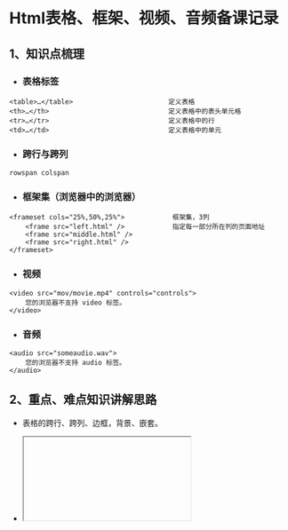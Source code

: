 # Html表格、框架、视频、音频备课记录

## 1、知识点梳理

- ### 表格标签


```
<table>…</table>                        定义表格
<th>…</th>                              定义表格中的表头单元格
<tr>…</tr>                              定义表格中的行
<td>…</td>                              定义表格中的单元
```
- ### 跨行与跨列

```
rowspan colspan
```

- ### 框架集（浏览器中的浏览器）


```
<frameset cols="25%,50%,25%">            框架集，3列
	<frame src="left.html" />            指定每一部分所在列的页面地址
	<frame src="middle.html" />
	<frame src="right.html" />
</frameset>
```

- ### 视频


```
<video src="mov/movie.mp4" controls="controls">
	您的浏览器不支持 video 标签。
</video>
```

- ### 音频


```
<audio src="someaudio.wav">
	您的浏览器不支持 audio 标签。
</audio>
```

## 2、重点、难点知识讲解思路

-   表格的跨行、跨列、边框，背景、嵌套。

-   <iframe>的百分比布局

-   <audio>标签的可选属性及用法，控制播放，自动播放。

-   <video>标签的可选属性及用法，控制播放，自动播放。


## 3、课堂补充案例

-    准备一段音频和视频。


## 4、课堂提问准备

1.   src属性是什么意思？

2.   <table>标签的页边柜是由谁控制的？

3.   使用rowspan时容易发生问题，先弄一个发生问题的例子，然后引导学生去思考并正确处理


## 5、课后补充作业

-   参考http://www.oreilly.com.cn/index.php，使用本节课所学的知识完成首页内容。
